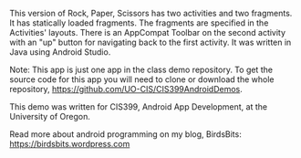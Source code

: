 This version of Rock, Paper, Scissors has two activities and two fragments. It has statically loaded fragments. The fragments are specified in the Activities' layouts. There is an AppCompat Toolbar on the second activity with an "up" button for navigating back to the first activity. It was written in Java using Android Studio.

Note: This app is just one app in the class demo repository. To get the source code for this app you will need to clone or download the whole repository, https://github.com/UO-CIS/CIS399AndroidDemos.

This demo was written for CIS399, Android App Development, at the University of Oregon.

Read more about android programming on my blog, BirdsBits: https://birdsbits.wordpress.com
